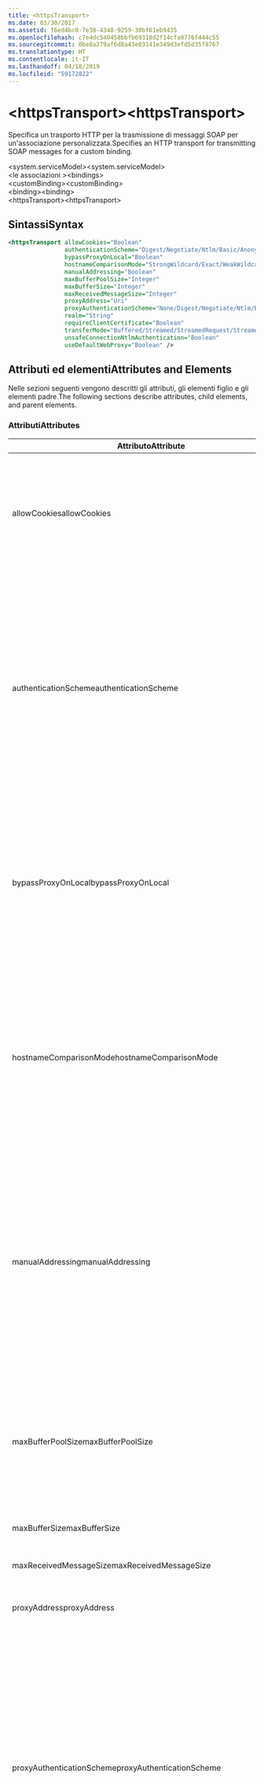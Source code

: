 ```yaml
---
title: <httpsTransport>
ms.date: 03/30/2017
ms.assetid: f6ed4bc0-7e38-4348-9259-30bf61eb9435
ms.openlocfilehash: c7e4dc540458bbfb69318d2f14cfa9776f444c55
ms.sourcegitcommit: 0be8a279af6d8a43e03141e349d3efd5d35f8767
ms.translationtype: HT
ms.contentlocale: it-IT
ms.lasthandoff: 04/18/2019
ms.locfileid: "59172822"
---
```

# <a name="httpstransport"></a><span data-ttu-id="82cd3-101">\<httpsTransport></span><span class="sxs-lookup"><span data-stu-id="82cd3-101">\<httpsTransport></span></span>
<span data-ttu-id="82cd3-102">Specifica un trasporto HTTP per la trasmissione di messaggi SOAP per un'associazione personalizzata.</span><span class="sxs-lookup"><span data-stu-id="82cd3-102">Specifies an HTTP transport for transmitting SOAP messages for a custom binding.</span></span>  
  
 <span data-ttu-id="82cd3-103">\<system.serviceModel></span><span class="sxs-lookup"><span data-stu-id="82cd3-103">\<system.serviceModel></span></span>  
<span data-ttu-id="82cd3-104">\<le associazioni ></span><span class="sxs-lookup"><span data-stu-id="82cd3-104">\<bindings></span></span>  
<span data-ttu-id="82cd3-105">\<customBinding></span><span class="sxs-lookup"><span data-stu-id="82cd3-105">\<customBinding></span></span>  
<span data-ttu-id="82cd3-106">\<binding></span><span class="sxs-lookup"><span data-stu-id="82cd3-106">\<binding></span></span>  
<span data-ttu-id="82cd3-107">\<httpsTransport></span><span class="sxs-lookup"><span data-stu-id="82cd3-107">\<httpsTransport></span></span>  
  
## <a name="syntax"></a><span data-ttu-id="82cd3-108">Sintassi</span><span class="sxs-lookup"><span data-stu-id="82cd3-108">Syntax</span></span>  
  
```xml  
<httpsTransport allowCookies="Boolean"
                authenticationScheme="Digest/Negotiate/Ntlm/Basic/Anonymous"
                bypassProxyOnLocal="Boolean"
                hostnameComparisonMode="StrongWildcard/Exact/WeakWildcard"
                manualAddressing="Boolean"
                maxBufferPoolSize="Integer"
                maxBufferSize="Integer"
                maxReceivedMessageSize="Integer"
                proxyAddress="Uri"
                proxyAuthenticationScheme="None/Digest/Negotiate/Ntlm/Basic/Anonymous"
                realm="String"
                requireClientCertificate="Boolean"
                transferMode="Buffered/Streamed/StreamedRequest/StreamedResponse"
                unsafeConnectionNtlmAuthentication="Boolean"
                useDefaultWebProxy="Boolean" />
```  
  
## <a name="attributes-and-elements"></a><span data-ttu-id="82cd3-109">Attributi ed elementi</span><span class="sxs-lookup"><span data-stu-id="82cd3-109">Attributes and Elements</span></span>  
 <span data-ttu-id="82cd3-110">Nelle sezioni seguenti vengono descritti gli attributi, gli elementi figlio e gli elementi padre.</span><span class="sxs-lookup"><span data-stu-id="82cd3-110">The following sections describe attributes, child elements, and parent elements.</span></span>  
  
### <a name="attributes"></a><span data-ttu-id="82cd3-111">Attributi</span><span class="sxs-lookup"><span data-stu-id="82cd3-111">Attributes</span></span>  
  
|<span data-ttu-id="82cd3-112">Attributo</span><span class="sxs-lookup"><span data-stu-id="82cd3-112">Attribute</span></span>|<span data-ttu-id="82cd3-113">Descrizione</span><span class="sxs-lookup"><span data-stu-id="82cd3-113">Description</span></span>|  
|---------------|-----------------|  
|<span data-ttu-id="82cd3-114">allowCookies</span><span class="sxs-lookup"><span data-stu-id="82cd3-114">allowCookies</span></span>|<span data-ttu-id="82cd3-115">Valore booleano che specifica se il client accetta cookie e li propaga alle richieste future.</span><span class="sxs-lookup"><span data-stu-id="82cd3-115">A Boolean value that specifies whether the client accepts cookies and propagates them on future requests.</span></span> <span data-ttu-id="82cd3-116">Il valore predefinito è `false`.</span><span class="sxs-lookup"><span data-stu-id="82cd3-116">The default is `false`.</span></span><br /><br /> <span data-ttu-id="82cd3-117">È possibile usare questo attributo quando si interagisce con servizi Web ASMX che usano cookie.</span><span class="sxs-lookup"><span data-stu-id="82cd3-117">You can use this attribute when you interact with ASMX Web services that use cookies.</span></span> <span data-ttu-id="82cd3-118">In questo modo i cookie restituiti dal server vengono copiati automaticamente in tutte le richieste client future per quel servizio.</span><span class="sxs-lookup"><span data-stu-id="82cd3-118">In this way, you can be sure that the cookies returned from the server are automatically copied to all future client requests for that service.</span></span>|  
|<span data-ttu-id="82cd3-119">authenticationScheme</span><span class="sxs-lookup"><span data-stu-id="82cd3-119">authenticationScheme</span></span>|<span data-ttu-id="82cd3-120">Specifica il protocollo usato per autenticare le richieste del client elaborate da un listener HTTP.</span><span class="sxs-lookup"><span data-stu-id="82cd3-120">Specifies the protocol used to authenticate client requests being processed by an HTTP listener.</span></span> <span data-ttu-id="82cd3-121">Di seguito vengono elencati i valori validi:</span><span class="sxs-lookup"><span data-stu-id="82cd3-121">Valid values include the following:</span></span><br /><br /> <span data-ttu-id="82cd3-122">-Digest: Specifica l'autenticazione digest.</span><span class="sxs-lookup"><span data-stu-id="82cd3-122">-   Digest: Specifies digest authentication.</span></span><br /><span data-ttu-id="82cd3-123">-Negotiate: Negozia con il client per determinare lo schema di autenticazione.</span><span class="sxs-lookup"><span data-stu-id="82cd3-123">-   Negotiate: Negotiates with the client to determine the authentication scheme.</span></span> <span data-ttu-id="82cd3-124">Viene usato se il client e il server supportano entrambi Kerberos; in caso contrario, viene usato NTLM.</span><span class="sxs-lookup"><span data-stu-id="82cd3-124">If both client and server support Kerberos, it is used; otherwise, NTLM is used.</span></span><br /><span data-ttu-id="82cd3-125">-Ntlm: Specifica l'autenticazione NTLM.</span><span class="sxs-lookup"><span data-stu-id="82cd3-125">-   Ntlm: Specifies NTLM authentication.</span></span><br /><span data-ttu-id="82cd3-126">-Base: Specifica l'autenticazione di base.</span><span class="sxs-lookup"><span data-stu-id="82cd3-126">-   Basic: Specifies basic authentication.</span></span><br /><span data-ttu-id="82cd3-127">-Anonimo: Consente di specificare l'autenticazione anonima.</span><span class="sxs-lookup"><span data-stu-id="82cd3-127">-   Anonymous: Specifies anonymous authentication.</span></span><br /><br /> <span data-ttu-id="82cd3-128">Il valore predefinito è Anonymous.</span><span class="sxs-lookup"><span data-stu-id="82cd3-128">The default is Anonymous.</span></span> <span data-ttu-id="82cd3-129">L'attributo è di tipo <xref:System.Net.AuthenticationSchemes>.</span><span class="sxs-lookup"><span data-stu-id="82cd3-129">This attribute is of type <xref:System.Net.AuthenticationSchemes>.</span></span> <span data-ttu-id="82cd3-130">Questo attributo può essere impostato solo una volta.</span><span class="sxs-lookup"><span data-stu-id="82cd3-130">This attribute can only be set once.</span></span>|  
|<span data-ttu-id="82cd3-131">bypassProxyOnLocal</span><span class="sxs-lookup"><span data-stu-id="82cd3-131">bypassProxyOnLocal</span></span>|<span data-ttu-id="82cd3-132">Valore booleano che indica se ignorare il server proxy per indirizzi locali.</span><span class="sxs-lookup"><span data-stu-id="82cd3-132">A Boolean value that indicates whether to bypass the proxy server for local addresses.</span></span> <span data-ttu-id="82cd3-133">Il valore predefinito è `false`.</span><span class="sxs-lookup"><span data-stu-id="82cd3-133">The default is `false`.</span></span><br /><br /> <span data-ttu-id="82cd3-134">Un indirizzo locale corrisponde a un indirizzo che si trova nella rete LAN o nell'Intranet locale.</span><span class="sxs-lookup"><span data-stu-id="82cd3-134">A local address is one that is on the local LAN or intranet.</span></span><br /><br /> <span data-ttu-id="82cd3-135">Windows Communication Foundation (WCF) ignora sempre il proxy se l'indirizzo del servizio inizia con `http://localhost`.</span><span class="sxs-lookup"><span data-stu-id="82cd3-135">Windows Communication Foundation (WCF) always ignores the proxy if the service address begins with `http://localhost`.</span></span><br /><br /> <span data-ttu-id="82cd3-136">È necessario usare il nome host invece di localhost se si desidera che i client passino da un proxy quando comunicano con servizi nello stesso computer.</span><span class="sxs-lookup"><span data-stu-id="82cd3-136">You should use the host name rather than localhost if you want clients to go through a proxy when talking to services on the same machine.</span></span>|  
|<span data-ttu-id="82cd3-137">hostnameComparisonMode</span><span class="sxs-lookup"><span data-stu-id="82cd3-137">hostnameComparisonMode</span></span>|<span data-ttu-id="82cd3-138">Specifica la modalità di confronto del nome host HTTP usata per analizzare gli URI.</span><span class="sxs-lookup"><span data-stu-id="82cd3-138">Specifies the HTTP hostname comparison mode used to parse URIs.</span></span> <span data-ttu-id="82cd3-139">I valori validi sono:</span><span class="sxs-lookup"><span data-stu-id="82cd3-139">Valid values are,</span></span><br /><br /> <span data-ttu-id="82cd3-140">-StrongWildcard: ("+") corrisponde a tutti i possibili nomi host nel contesto dello schema specificato, porta e relativo URI.</span><span class="sxs-lookup"><span data-stu-id="82cd3-140">-   StrongWildcard: ("+") matches all possible hostnames in the context of the specified scheme, port and relative URI.</span></span><br /><span data-ttu-id="82cd3-141">-Valore esatto: senza caratteri jolly</span><span class="sxs-lookup"><span data-stu-id="82cd3-141">-   Exact: no wildcards</span></span><br /><span data-ttu-id="82cd3-142">-WeakWildcard: ("\*") corrisponde a qualsiasi nome host possibile nel contesto dello schema specificato, porta e relativo UIR che non sono stati associati in modo esplicito o tramite il meccanismo di carattere jolly complesso.</span><span class="sxs-lookup"><span data-stu-id="82cd3-142">-   WeakWildcard: ("\*") matches all possible hostname in the context of the specified scheme, port and relative UIR that have not been matched explicitly or through the strong wildcard mechanism.</span></span><br /><br /> <span data-ttu-id="82cd3-143">L'impostazione predefinita è StrongWildcard.</span><span class="sxs-lookup"><span data-stu-id="82cd3-143">The default is StrongWildcard.</span></span> <span data-ttu-id="82cd3-144">L'attributo è di tipo `System.ServiceModel.HostnameComparison`.</span><span class="sxs-lookup"><span data-stu-id="82cd3-144">This attribute is of type `System.ServiceModel.HostnameComparison`.</span></span>|  
|<span data-ttu-id="82cd3-145">manualAddressing</span><span class="sxs-lookup"><span data-stu-id="82cd3-145">manualAddressing</span></span>|<span data-ttu-id="82cd3-146">Valore booleano che consente all'utente di assumere il controllo dell'indirizzamento dei messaggi.</span><span class="sxs-lookup"><span data-stu-id="82cd3-146">A Boolean value that enables the user to take control of message addressing.</span></span> <span data-ttu-id="82cd3-147">Questa proprietà viene usata in genere in scenari di router, in cui è l'applicazione a determinare a quale delle tante destinazioni inviare un messaggio.</span><span class="sxs-lookup"><span data-stu-id="82cd3-147">This property is usually used in router scenarios, where the application determines which one of several destinations to send a message to.</span></span><br /><br /> <span data-ttu-id="82cd3-148">Quando è impostato su `true`, il canale presuppone che il messaggio sia già stato indirizzato e non aggiunge ulteriori informazioni.</span><span class="sxs-lookup"><span data-stu-id="82cd3-148">When set to `true`, the channel assumes the message has already been addressed and does not add any additional information to it.</span></span> <span data-ttu-id="82cd3-149">L'utente può indirizzare quindi individualmente ogni messaggio.</span><span class="sxs-lookup"><span data-stu-id="82cd3-149">The user can then address every message individually.</span></span><br /><br /> <span data-ttu-id="82cd3-150">Quando è impostato su `false`, il meccanismo di indirizzamento predefinito di Windows Communication Foundation (WCF) crea automaticamente indirizzi per tutti i messaggi.</span><span class="sxs-lookup"><span data-stu-id="82cd3-150">When set to `false`, the default Windows Communication Foundation (WCF) addressing mechanism automatically creates addresses for all messages.</span></span><br /><br /> <span data-ttu-id="82cd3-151">Il valore predefinito è `false`.</span><span class="sxs-lookup"><span data-stu-id="82cd3-151">The default is `false`.</span></span>|  
|<span data-ttu-id="82cd3-152">maxBufferPoolSize</span><span class="sxs-lookup"><span data-stu-id="82cd3-152">maxBufferPoolSize</span></span>|<span data-ttu-id="82cd3-153">Numero intero positivo che specifica la dimensione massima del pool di buffer.</span><span class="sxs-lookup"><span data-stu-id="82cd3-153">A positive integer that specifies the maximum size of the buffer pool.</span></span> <span data-ttu-id="82cd3-154">Il valore predefinito è 524288.</span><span class="sxs-lookup"><span data-stu-id="82cd3-154">The default is 524288.</span></span><br /><br /> <span data-ttu-id="82cd3-155">Molte parti di WCF usano buffer.</span><span class="sxs-lookup"><span data-stu-id="82cd3-155">Many parts of WCF use buffers.</span></span> <span data-ttu-id="82cd3-156">La creazione e l'eliminazione definitiva dei buffer a ogni uso sono operazioni onerose, analogamente a quelle di Garbage Collection dei buffer.</span><span class="sxs-lookup"><span data-stu-id="82cd3-156">Creating and destroying buffers each time they are used is expensive, and garbage collection for buffers is also expensive.</span></span> <span data-ttu-id="82cd3-157">Quando si usa un pool di buffer è possibile prelevare un buffer dal pool, usarlo e, al termine delle operazioni, riporlo nel pool.</span><span class="sxs-lookup"><span data-stu-id="82cd3-157">With buffer pools, you can take a buffer from the pool, use it, and return it to the pool once you are done.</span></span> <span data-ttu-id="82cd3-158">In questo modo è possibile evitare il sovraccarico dovuto alla creazione e all'eliminazione definitiva dei buffer.</span><span class="sxs-lookup"><span data-stu-id="82cd3-158">Thus the overhead in creating and destroying buffers is avoided.</span></span>|  
|<span data-ttu-id="82cd3-159">maxBufferSize</span><span class="sxs-lookup"><span data-stu-id="82cd3-159">maxBufferSize</span></span>|<span data-ttu-id="82cd3-160">Numero intero positivo che specifica la dimensione massima del buffer.</span><span class="sxs-lookup"><span data-stu-id="82cd3-160">A positive integer that specifies the maximum size of the buffer.</span></span> <span data-ttu-id="82cd3-161">L'impostazione predefinita è 524288.</span><span class="sxs-lookup"><span data-stu-id="82cd3-161">The default is 524288</span></span>|  
|<span data-ttu-id="82cd3-162">maxReceivedMessageSize</span><span class="sxs-lookup"><span data-stu-id="82cd3-162">maxReceivedMessageSize</span></span>|<span data-ttu-id="82cd3-163">Numero intero positivo che specifica la dimensione massima consentita del messaggio che può essere ricevuto.</span><span class="sxs-lookup"><span data-stu-id="82cd3-163">A positive integer that specifies the maximum allowable message size that can be received.</span></span> <span data-ttu-id="82cd3-164">Il valore predefinito è 65536.</span><span class="sxs-lookup"><span data-stu-id="82cd3-164">The default is 65536.</span></span>|  
|<span data-ttu-id="82cd3-165">proxyAddress</span><span class="sxs-lookup"><span data-stu-id="82cd3-165">proxyAddress</span></span>|<span data-ttu-id="82cd3-166">URI che specifica l'indirizzo del proxy HTTP.</span><span class="sxs-lookup"><span data-stu-id="82cd3-166">A URI that specifies the address of the HTTP proxy.</span></span> <span data-ttu-id="82cd3-167">Se `useSystemWebProxy` è `true`, questa impostazione deve essere `null`.</span><span class="sxs-lookup"><span data-stu-id="82cd3-167">If `useSystemWebProxy` is `true`, this setting must be `null`.</span></span> <span data-ttu-id="82cd3-168">Il valore predefinito è `null`.</span><span class="sxs-lookup"><span data-stu-id="82cd3-168">The default is `null`.</span></span>|  
|<span data-ttu-id="82cd3-169">proxyAuthenticationScheme</span><span class="sxs-lookup"><span data-stu-id="82cd3-169">proxyAuthenticationScheme</span></span>|<span data-ttu-id="82cd3-170">Specifica il protocollo usato per l'autenticazione delle richieste client elaborate da un proxy HTTP.</span><span class="sxs-lookup"><span data-stu-id="82cd3-170">Specifies the protocol used for authenticating client requests being processed by an HTTP proxy.</span></span> <span data-ttu-id="82cd3-171">Di seguito vengono elencati i valori validi:</span><span class="sxs-lookup"><span data-stu-id="82cd3-171">Valid values include the following:</span></span><br /><br /> <span data-ttu-id="82cd3-172">-None: Viene eseguita alcuna autenticazione.</span><span class="sxs-lookup"><span data-stu-id="82cd3-172">-   None: No authentication is performed.</span></span><br /><span data-ttu-id="82cd3-173">-Digest: Specifica l'autenticazione digest.</span><span class="sxs-lookup"><span data-stu-id="82cd3-173">-   Digest: Specifies digest authentication.</span></span><br /><span data-ttu-id="82cd3-174">-Negotiate: Negozia con il client per determinare lo schema di autenticazione.</span><span class="sxs-lookup"><span data-stu-id="82cd3-174">-   Negotiate: Negotiates with the client to determine the authentication scheme.</span></span> <span data-ttu-id="82cd3-175">Viene usato se il client e il server supportano entrambi Kerberos; in caso contrario, viene usato NTLM.</span><span class="sxs-lookup"><span data-stu-id="82cd3-175">If both client and server support Kerberos, it is used; otherwise, NTLM is used.</span></span><br /><span data-ttu-id="82cd3-176">-Ntlm: Specifica l'autenticazione NTLM.</span><span class="sxs-lookup"><span data-stu-id="82cd3-176">-   Ntlm: Specifies NTLM authentication.</span></span><br /><span data-ttu-id="82cd3-177">-Base: Specifica l'autenticazione di base.</span><span class="sxs-lookup"><span data-stu-id="82cd3-177">-   Basic: Specifies basic authentication.</span></span><br /><span data-ttu-id="82cd3-178">-Anonimo: Consente di specificare l'autenticazione anonima.</span><span class="sxs-lookup"><span data-stu-id="82cd3-178">-   Anonymous: Specifies anonymous authentication.</span></span><br /><br /> <span data-ttu-id="82cd3-179">Il valore predefinito è Anonymous.</span><span class="sxs-lookup"><span data-stu-id="82cd3-179">The default is Anonymous.</span></span> <span data-ttu-id="82cd3-180">L'attributo è di tipo <xref:System.Net.AuthenticationSchemes>.</span><span class="sxs-lookup"><span data-stu-id="82cd3-180">This attribute is of type <xref:System.Net.AuthenticationSchemes>.</span></span> <span data-ttu-id="82cd3-181">Si noti che <xref:System.Net.AuthenticationSchemes.IntegratedWindowsAuthentication?displayProperty=nameWithType> non è supportato.</span><span class="sxs-lookup"><span data-stu-id="82cd3-181">Note that <xref:System.Net.AuthenticationSchemes.IntegratedWindowsAuthentication?displayProperty=nameWithType> is not supported.</span></span>|  
|<span data-ttu-id="82cd3-182">realm</span><span class="sxs-lookup"><span data-stu-id="82cd3-182">realm</span></span>|<span data-ttu-id="82cd3-183">Stringa che specifica l'area di autenticazione da usare sul proxy/server.</span><span class="sxs-lookup"><span data-stu-id="82cd3-183">A string that specifies the realm to use on the proxy/server.</span></span> <span data-ttu-id="82cd3-184">Il valore predefinito è una stringa vuota.</span><span class="sxs-lookup"><span data-stu-id="82cd3-184">The default is an empty string.</span></span><br /><br /> <span data-ttu-id="82cd3-185">I server usano aree di autenticazione per separare risorse protette.</span><span class="sxs-lookup"><span data-stu-id="82cd3-185">Servers use realms to partition protected resources.</span></span> <span data-ttu-id="82cd3-186">Ogni partizione può avere schema di autenticazione e/o database di autorizzazione propri.</span><span class="sxs-lookup"><span data-stu-id="82cd3-186">Each partition can have its own authentication scheme and/or authorization database.</span></span> <span data-ttu-id="82cd3-187">Le aree vengono usate solo per l'autenticazione di base e classificata.</span><span class="sxs-lookup"><span data-stu-id="82cd3-187">Realms are used only for basic and digest authentication.</span></span> <span data-ttu-id="82cd3-188">Se un client viene autenticato correttamente, l'autenticazione è valida per tutte le risorse in una determinata area.</span><span class="sxs-lookup"><span data-stu-id="82cd3-188">After a client successfully authenticates, the authentication is valid for all resources in a given realm.</span></span> <span data-ttu-id="82cd3-189">Per una descrizione dettagliata delle aree, vedere RFC 2617 al [sito Web IETF](https://www.ietf.org).</span><span class="sxs-lookup"><span data-stu-id="82cd3-189">For a detailed description of realms, see RFC 2617 at the [IETF website](https://www.ietf.org).</span></span>|  
|<span data-ttu-id="82cd3-190">requireClientCertificate</span><span class="sxs-lookup"><span data-stu-id="82cd3-190">requireClientCertificate</span></span>|<span data-ttu-id="82cd3-191">Valore booleano che specifica se il server richiede al client di fornire un certificato client come parte dell'handshake HTTPS.</span><span class="sxs-lookup"><span data-stu-id="82cd3-191">A Boolean value that specifies if the server requires the client to provide a client certificate as part of the HTTPS handshake.</span></span> <span data-ttu-id="82cd3-192">Il valore predefinito è `false`.</span><span class="sxs-lookup"><span data-stu-id="82cd3-192">The default is `false`.</span></span>|  
|<span data-ttu-id="82cd3-193">transferMode</span><span class="sxs-lookup"><span data-stu-id="82cd3-193">transferMode</span></span>|<span data-ttu-id="82cd3-194">Specifica se i messaggi vengono memorizzati nel buffer o inviati nel flusso in una richiesta o una risposta.</span><span class="sxs-lookup"><span data-stu-id="82cd3-194">Specifies whether messages are buffered or streamed or a request or response.</span></span> <span data-ttu-id="82cd3-195">Di seguito vengono elencati i valori validi:</span><span class="sxs-lookup"><span data-stu-id="82cd3-195">Valid values include the following:</span></span><br /><br /> <span data-ttu-id="82cd3-196">-Memorizzato nel buffer: I messaggi di richiesta e risposta vengono memorizzati nel buffer.</span><span class="sxs-lookup"><span data-stu-id="82cd3-196">-   Buffered: The request and response messages are buffered.</span></span><br /><span data-ttu-id="82cd3-197">-Trasmessi: I messaggi di richiesta e risposta sono state trasmesse.</span><span class="sxs-lookup"><span data-stu-id="82cd3-197">-   Streamed: The request and response messages are streamed.</span></span><br /><span data-ttu-id="82cd3-198">-StreamedRequest: Il messaggio di richiesta viene inviato nel flusso e quello di risposta viene memorizzato nel buffer.</span><span class="sxs-lookup"><span data-stu-id="82cd3-198">-   StreamedRequest: The request message is streamed and the response message is buffered.</span></span><br /><span data-ttu-id="82cd3-199">-StreamedResponse: Il messaggio di richiesta viene memorizzato nel buffer e quello di risposta viene inviato nel flusso.</span><span class="sxs-lookup"><span data-stu-id="82cd3-199">-   StreamedResponse: The request message is buffered and the response message is streamed.</span></span><br /><br /> <span data-ttu-id="82cd3-200">L'impostazione predefinita è Buffered.</span><span class="sxs-lookup"><span data-stu-id="82cd3-200">The default is Buffered.</span></span> <span data-ttu-id="82cd3-201">L'attributo è di tipo <xref:System.ServiceModel.TransferMode>.</span><span class="sxs-lookup"><span data-stu-id="82cd3-201">This attribute is of type <xref:System.ServiceModel.TransferMode>.</span></span>|  
|<span data-ttu-id="82cd3-202">unsafeConnectionNtlmAuthentication</span><span class="sxs-lookup"><span data-stu-id="82cd3-202">unsafeConnectionNtlmAuthentication</span></span>|<span data-ttu-id="82cd3-203">Valore che specifica se nel server viene attivata la condivisione di connessioni non sicure.</span><span class="sxs-lookup"><span data-stu-id="82cd3-203">A Boolean value that specifies whether Unsafe Connection Sharing is enabled on the server.</span></span> <span data-ttu-id="82cd3-204">Il valore predefinito è `false`.</span><span class="sxs-lookup"><span data-stu-id="82cd3-204">The default is `false`.</span></span> <span data-ttu-id="82cd3-205">Se abilitata, l'autenticazione NTLM viene eseguita una volta su ogni connessione TCP.</span><span class="sxs-lookup"><span data-stu-id="82cd3-205">If enabled, NTLM authentication is performed once on each TCP connection.</span></span>|  
|<span data-ttu-id="82cd3-206">useDefaultWebProxy</span><span class="sxs-lookup"><span data-stu-id="82cd3-206">useDefaultWebProxy</span></span>|<span data-ttu-id="82cd3-207">Valore booleano che specifica se vengono usate le impostazioni proxy a livello di computer anziché le impostazioni utente specifiche.</span><span class="sxs-lookup"><span data-stu-id="82cd3-207">A Boolean value that specifies whether the machine-wide proxy settings are used rather than the user specific settings.</span></span> <span data-ttu-id="82cd3-208">Il valore predefinito è `true`.</span><span class="sxs-lookup"><span data-stu-id="82cd3-208">The default is `true`.</span></span>|  
  
### <a name="child-elements"></a><span data-ttu-id="82cd3-209">Elementi figlio</span><span class="sxs-lookup"><span data-stu-id="82cd3-209">Child Elements</span></span>  
 <span data-ttu-id="82cd3-210">Nessuno.</span><span class="sxs-lookup"><span data-stu-id="82cd3-210">None.</span></span>  
  
### <a name="parent-elements"></a><span data-ttu-id="82cd3-211">Elementi padre</span><span class="sxs-lookup"><span data-stu-id="82cd3-211">Parent Elements</span></span>  
  
|<span data-ttu-id="82cd3-212">Elemento</span><span class="sxs-lookup"><span data-stu-id="82cd3-212">Element</span></span>|<span data-ttu-id="82cd3-213">Descrizione</span><span class="sxs-lookup"><span data-stu-id="82cd3-213">Description</span></span>|  
|-------------|-----------------|  
|[<span data-ttu-id="82cd3-214">\<binding></span><span class="sxs-lookup"><span data-stu-id="82cd3-214">\<binding></span></span>](../../../../../docs/framework/misc/binding.md)|<span data-ttu-id="82cd3-215">Definisce tutte le funzionalità di associazione dell'associazione personalizzata.</span><span class="sxs-lookup"><span data-stu-id="82cd3-215">Defines all binding capabilities of the custom binding.</span></span>|  
  
## <a name="remarks"></a><span data-ttu-id="82cd3-216">Note</span><span class="sxs-lookup"><span data-stu-id="82cd3-216">Remarks</span></span>  
 <span data-ttu-id="82cd3-217">L'elemento `httpsTransport` rappresenta il punto iniziale per la creazione di un'associazione personalizzata che implementa il protocollo di trasporto HTTPS.</span><span class="sxs-lookup"><span data-stu-id="82cd3-217">The `httpsTransport` element is the starting point for creating a custom binding that implements the HTTPS transport protocol.</span></span> <span data-ttu-id="82cd3-218">HTTPS è il trasporto primario usato a fini di interoperabilità protetta.</span><span class="sxs-lookup"><span data-stu-id="82cd3-218">HTTPS is the primary transport used for secure interoperability purposes.</span></span> <span data-ttu-id="82cd3-219">HTTPS è supportato da Windows Communication Foundation (WCF) per garantire l'interoperabilità con altri stack di servizi Web.</span><span class="sxs-lookup"><span data-stu-id="82cd3-219">HTTPS is supported by the Windows Communication Foundation (WCF) to ensure interoperability with other Web services stacks.</span></span>  
  
## <a name="see-also"></a><span data-ttu-id="82cd3-220">Vedere anche</span><span class="sxs-lookup"><span data-stu-id="82cd3-220">See also</span></span>

- <xref:System.ServiceModel.Configuration.HttpsTransportElement>
- <xref:System.ServiceModel.Channels.HttpsTransportBindingElement>
- <xref:System.ServiceModel.Channels.TransportBindingElement>
- <xref:System.ServiceModel.Channels.CustomBinding>
- [<span data-ttu-id="82cd3-221">Trasporti</span><span class="sxs-lookup"><span data-stu-id="82cd3-221">Transports</span></span>](../../../../../docs/framework/wcf/feature-details/transports.md)
- [<span data-ttu-id="82cd3-222">Scelta di un trasporto</span><span class="sxs-lookup"><span data-stu-id="82cd3-222">Choosing a Transport</span></span>](../../../../../docs/framework/wcf/feature-details/choosing-a-transport.md)
- [<span data-ttu-id="82cd3-223">Associazioni</span><span class="sxs-lookup"><span data-stu-id="82cd3-223">Bindings</span></span>](../../../../../docs/framework/wcf/bindings.md)
- [<span data-ttu-id="82cd3-224">Estensione delle associazioni</span><span class="sxs-lookup"><span data-stu-id="82cd3-224">Extending Bindings</span></span>](../../../../../docs/framework/wcf/extending/extending-bindings.md)
- [<span data-ttu-id="82cd3-225">Associazioni personalizzate</span><span class="sxs-lookup"><span data-stu-id="82cd3-225">Custom Bindings</span></span>](../../../../../docs/framework/wcf/extending/custom-bindings.md)
- [<span data-ttu-id="82cd3-226">\<customBinding></span><span class="sxs-lookup"><span data-stu-id="82cd3-226">\<customBinding></span></span>](../../../../../docs/framework/configure-apps/file-schema/wcf/custombinding.md)

